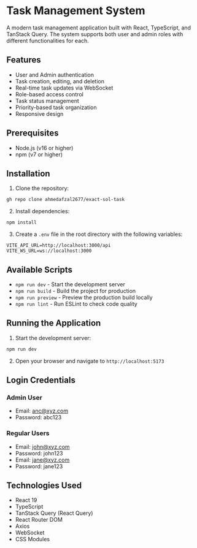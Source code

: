 # Task Management System

A modern task management application built with React, TypeScript, and TanStack Query. The system supports both user and admin roles with different functionalities for each.

## Features

- User and Admin authentication
- Task creation, editing, and deletion
- Real-time task updates via WebSocket
- Role-based access control
- Task status management
- Priority-based task organization
- Responsive design

## Prerequisites

- Node.js (v16 or higher)
- npm (v7 or higher)

## Installation

1. Clone the repository:
```bash
gh repo clone ahmedafzal2677/exact-sol-task
```

2. Install dependencies:
```bash
npm install
```

3. Create a `.env` file in the root directory with the following variables:
```env
VITE_API_URL=http://localhost:3000/api
VITE_WS_URL=ws://localhost:3000
```

## Available Scripts

- `npm run dev` - Start the development server
- `npm run build` - Build the project for production
- `npm run preview` - Preview the production build locally
- `npm run lint` - Run ESLint to check code quality

## Running the Application

1. Start the development server:
```bash
npm run dev
```

2. Open your browser and navigate to `http://localhost:5173`

## Login Credentials

### Admin User
- Email: anc@xyz.com
- Password: abc123

### Regular Users
- Email: john@xyz.com
- Password: john123
- Email: jane@xyz.com
- Password: jane123


## Technologies Used

- React 19
- TypeScript
- TanStack Query (React Query)
- React Router DOM
- Axios
- WebSocket
- CSS Modules
